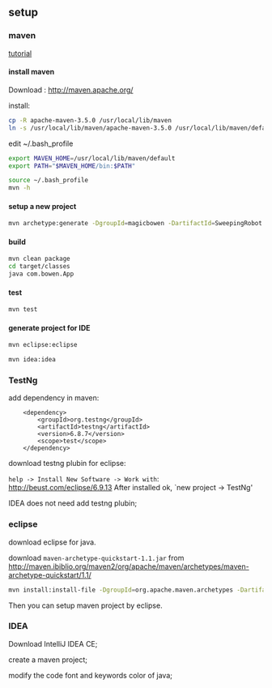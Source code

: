 ## setup

### maven

[tutorial](http://www.yiibai.com/maven/)

#### install maven

Download : http://maven.apache.org/

install:

```bash
cp -R apache-maven-3.5.0 /usr/local/lib/maven
ln -s /usr/local/lib/maven/apache-maven-3.5.0 /usr/local/lib/maven/default
```

edit ~/.bash_profile

```bash
export MAVEN_HOME=/usr/local/lib/maven/default
export PATH="$MAVEN_HOME/bin:$PATH"
```

```bash
source ~/.bash_profile
mvn -h
```

#### setup a new project

```bash
mvn archetype:generate -DgroupId=magicbowen -DartifactId=SweepingRobot -DarchetypeArtifactId=maven-archetype-quickstart -DinteractiveMode=false
```

#### build

```bash
mvn clean package
cd target/classes
java com.bowen.App
```

#### test

```bash
mvn test
```

#### generate project for IDE

```bash
mvn eclipse:eclipse
```

```bash
mvn idea:idea
```

### TestNg

add dependency in maven:

```
    <dependency>
        <groupId>org.testng</groupId>
        <artifactId>testng</artifactId>
        <version>6.8.7</version>
        <scope>test</scope>
    </dependency> 
```

download testng plubin for eclipse:

`help -> Install New Software -> Work with`: http://beust.com/eclipse/6.9.13
After installed ok, `new project -> TestNg'

IDEA does not need add testng plubin;



### eclipse

download eclipse for java.

download `maven-archetype-quickstart-1.1.jar` from http://maven.ibiblio.org/maven2/org/apache/maven/archetypes/maven-archetype-quickstart/1.1/

```bash
mvn install:install-file -DgroupId=org.apache.maven.archetypes -DartifactId=maven-archetype-quickstart -Dversion=1.1 -Dpackaging=jar -Dfile=maven-archetype-quickstart-1.1.jar
```

Then you can setup maven project by eclipse.

### IDEA

Download IntelliJ IDEA CE;

create a maven project;

modify the code font and keywords color of java;


